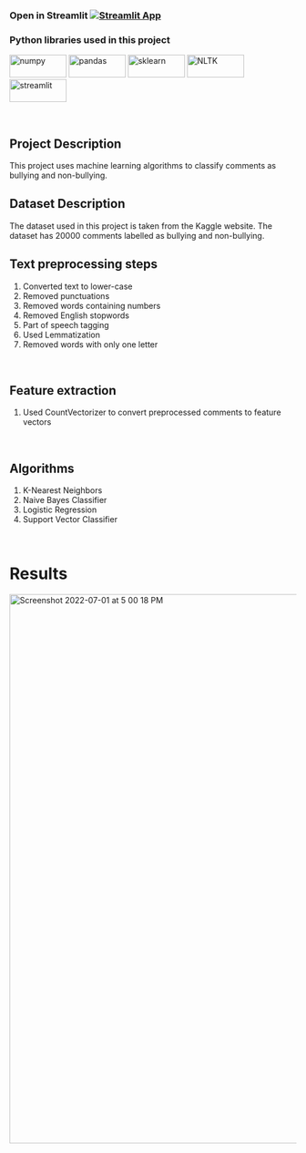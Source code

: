 ### Open in Streamlit [![Streamlit App](https://static.streamlit.io/badges/streamlit_badge_black_white.svg)](https://adwait1291-cyber-bullying-detection-using-ml-algori-main-ml7c1z.streamlitapp.com/)
### Python libraries used in this project 
<img width="100" height="40" alt="numpy" src="https://user-images.githubusercontent.com/76807214/176899012-d1bb1879-fd81-4e94-880f-4e8c48ace2b9.jpeg">    <img width="100" height="40" alt="pandas" src="https://user-images.githubusercontent.com/76807214/176899586-906932d9-5198-4507-87b1-88d5c067d5cc.png">   <img width="100" height="40" alt="sklearn" src="https://user-images.githubusercontent.com/76807214/176899554-6019f8c8-6309-483e-ab58-5580eb89d654.png">    <img width="100" height="40" alt="NLTK" src="https://user-images.githubusercontent.com/76807214/176899561-30aa7eaf-2e33-484a-a02d-93c6a120ac12.png">    <img width="100" height="40" alt="streamlit" src="https://user-images.githubusercontent.com/76807214/176899576-51a820df-6d57-4cdd-8207-47912052c685.png"> 

</br>

## Project Description
This project uses machine learning algorithms to classify comments as bullying and non-bullying.
</br>

## Dataset Description
The dataset used in this project is taken from the Kaggle website. The dataset has 20000 comments labelled as bullying and non-bullying. 
</br>

## Text preprocessing steps 
1. Converted text to lower-case
2. Removed punctuations
3. Removed words containing numbers
4. Removed English stopwords
5. Part of speech tagging
6. Used Lemmatization
7. Removed words with only one letter
</br>

## Feature extraction
1. Used CountVectorizer to convert preprocessed comments to feature vectors
</br>

## Algorithms
1. K-Nearest Neighbors
2. Naive Bayes Classifier
3. Logistic Regression
4. Support Vector Classifier
</br>

# Results
<img width="964" alt="Screenshot 2022-07-01 at 5 00 18 PM" src="https://user-images.githubusercontent.com/76807214/176891417-1f1c12ee-c35a-45c7-88fb-5221a6dc596f.png">
</br>
</br>
</br>


